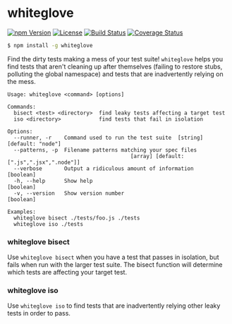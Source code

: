 whiteglove
==========

[![npm Version](https://img.shields.io/npm/v/whiteglove.svg)](https://www.npmjs.com/package/whiteglove) [![License](https://img.shields.io/npm/l/whiteglove.svg)](https://www.npmjs.com/package/whiteglove) [![Build Status](https://travis-ci.org/iancmyers/whiteglove.svg)](https://travis-ci.org/iancmyers/whiteglove) [![Coverage Status](https://coveralls.io/repos/github/iancmyers/whiteglove/badge.svg?branch=master)](https://coveralls.io/github/iancmyers/whiteglove?branch=master)

```bash
$ npm install -g whiteglove
```

Find the dirty tests making a mess of your test suite! `whiteglove` helps you find tests that aren't cleaning up after themselves (failing to restore stubs, polluting the global namespace) and tests that are inadvertently relying on the mess.

```
Usage: whiteglove <command> [options]

Commands:
  bisect <test> <directory>  find leaky tests affecting a target test
  iso <directory>            find tests that fail in isolation

Options:
  --runner, -r    Command used to run the test suite  [string] [default: "node"]
  --patterns, -p  Filename patterns matching your spec files
                                       [array] [default: [".js",".jsx",".node"]]
  --verbose       Output a ridiculous amount of information            [boolean]
  -h, --help      Show help                                            [boolean]
  -v, --version   Show version number                                  [boolean]

Examples:
  whiteglove bisect ./tests/foo.js ./tests
  whiteglove iso ./tests
```

### whiteglove bisect

Use `whiteglove bisect` when you have a test that passes in isolation, but fails when run with the larger test suite. The bisect function will determine which tests are affecting your target test.

### whiteglove iso

Use `whiteglove iso` to find tests that are inadvertently relying other leaky tests in order to pass.
